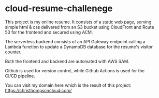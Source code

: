 # cloud-resume-challenege

This project is my online resume. It consists of a static web page, serving simple html & css delivered from an S3 bucket using CloudFront and Route 53 for the frontend and secured using ACM.

The serverless backend consists of an API Gateway endpoint calling a Lambda function to update a DynamoDB database for the resume's visitor counter.

Both the frontend and backend are automated with AWS SAM.

Github is used for version control, while Github Actions is used for the CI/CD pipeline.

You can visit my domain here which is the result of this project: https://christhompsoncloud.com/
